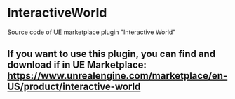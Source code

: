 # InteractiveWorld
 Source code of UE marketplace plugin "Interactive World"

## If you want to use this plugin, you can find and download if in UE Marketplace: https://www.unrealengine.com/marketplace/en-US/product/interactive-world
